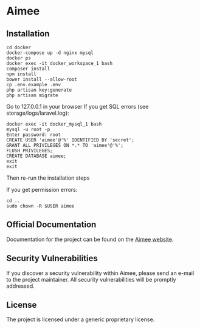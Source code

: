# Aimee

## Installation

<!-- lang: bash -->
    cd docker
    docker-compose up -d nginx mysql
    docker ps
    docker exec -it docker_workspace_1 bash
    composer install
    npm install
    bower install --allow-root
    cp .env.example .env
    php artisan key:generate
    php artisan migrate

Go to 127.0.0.1 in your browser
If you get SQL errors (see storage/logs/laravel.log):

<!-- lang: bash -->
    docker exec -it docker_mysql_1 bash
    mysql -u root -p
    Enter password: root
    CREATE USER 'aimee'@'%' IDENTIFIED BY 'secret';
    GRANT ALL PRIVILEGES ON *.* TO 'aimee'@'%';
    FLUSH PRIVILEGES;
    CREATE DATABASE aimee;
    exit
    exit

Then re-run the installation steps

If you get permission errors:

<!-- lang: bash -->
    cd ..
    sudo chown -R $USER aimee

## Official Documentation

Documentation for the project can be found on the [Aimee website](https://getaimee.com).

## Security Vulnerabilities

If you discover a security vulnerability within Aimee, please send an e-mail to the project maintainer. All security vulnerabilities will be promptly addressed.

## License

The project is licensed under a generic proprietary license.
